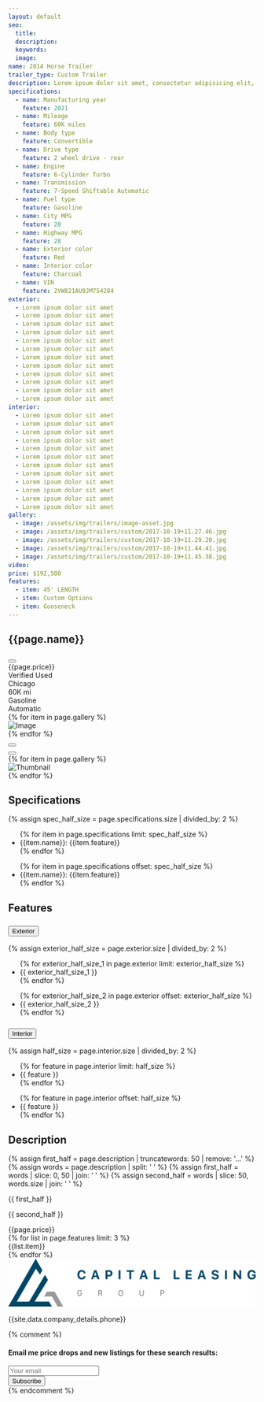 ```yaml
---
layout: default
seo:
  title:
  description:
  keywords:
  image:
name: 2014 Horse Trailer
trailer_type: Custom Trailer
description: Lorem ipsum dolor sit amet, consectetur adipisicing elit, sed do eiusmod tempor incididunt ut labore et dolore magna aliqua. Ut enim ad minim veniam, quis nostrud exercitation ullamco laboris nisi ut aliquip ex ea commodo consequat. Duis aute irure dolor in reprehenderit in voluptate velit esse cillum dolore eu fugiat nulla pariatur. Excepteur sint occaecat cupidatat non proident, sunt in culpa qui officia deserunt mollit anim id est laborum.Lorem ipsum dolor sit amet, consectetur adipisicing elit, sed do eiusmod tempor incididunt ut labore et dolore magna aliqua. Ut enim ad minim veniam, quis nostrud exercitation ullamco laboris nisi ut aliquip ex ea commodo consequat. Duis aute irure dolor in reprehenderit in voluptate velit esse cillum dolore eu fugiat nulla pariatur. Excepteur sint occaecat cupidatat non proident, sunt in culpa qui officia deserunt mollit anim id est laborum.Lorem ipsum dolor sit amet, consectetur adipisicing elit, sed do eiusmod tempor incididunt ut labore et dolore magna aliqua. Ut enim ad minim veniam, quis nostrud exercitation ullamco laboris nisi ut aliquip ex ea commodo consequat. Duis aute irure dolor in reprehenderit in voluptate velit esse cillum dolore eu fugiat nulla pariatur. Excepteur sint occaecat cupidatat non proident, sunt in culpa qui officia deserunt mollit anim id est laborum.
specifications:
  - name: Manufacturing year
    feature: 2021
  - name: Mileage
    feature: 60K miles
  - name: Body type
    feature: Convertible
  - name: Drive type
    feature: 2 wheel drive - rear
  - name: Engine
    feature: 6-Cylinder Turbo
  - name: Transmission
    feature: 7-Speed Shiftable Automatic
  - name: Fuel type
    feature: Gasoline
  - name: City MPG
    feature: 20
  - name: Highway MPG
    feature: 28
  - name: Exterior color
    feature: Red
  - name: Interior color
    feature: Charcoal
  - name: VIN
    feature: 2VW821AU9JM754284
exterior:
  - Lorem ipsum dolor sit amet
  - Lorem ipsum dolor sit amet
  - Lorem ipsum dolor sit amet
  - Lorem ipsum dolor sit amet
  - Lorem ipsum dolor sit amet
  - Lorem ipsum dolor sit amet
  - Lorem ipsum dolor sit amet
  - Lorem ipsum dolor sit amet
  - Lorem ipsum dolor sit amet
  - Lorem ipsum dolor sit amet
  - Lorem ipsum dolor sit amet
  - Lorem ipsum dolor sit amet
interior:
  - Lorem ipsum dolor sit amet
  - Lorem ipsum dolor sit amet
  - Lorem ipsum dolor sit amet
  - Lorem ipsum dolor sit amet
  - Lorem ipsum dolor sit amet
  - Lorem ipsum dolor sit amet
  - Lorem ipsum dolor sit amet
  - Lorem ipsum dolor sit amet
  - Lorem ipsum dolor sit amet
  - Lorem ipsum dolor sit amet
  - Lorem ipsum dolor sit amet
  - Lorem ipsum dolor sit amet
gallery:
  - image: /assets/img/trailers/image-asset.jpg
  - image: /assets/img/trailers/custom/2017-10-19+11.27.46.jpg
  - image: /assets/img/trailers/custom/2017-10-19+11.29.20.jpg
  - image: /assets/img/trailers/custom/2017-10-19+11.44.41.jpg
  - image: /assets/img/trailers/custom/2017-10-19+11.45.38.jpg
video:
price: $192,500
features:
  - item: 45' LENGTH
  - item: Custom Options
  - item: Gooseneck
---
```

  <!-- Car details section -->
  <section class="container pt-4 pb-5 mb-xxl-3">
	<!-- Title + Share button -->
	<div class="d-flex justify-content-between gap-3 position-relative z-2 mb-3 mb-lg-4">
	  <h1 class="mb-0">{{page.name}}</h1>
	  <div class="d-flex gap-2">
		<div class="dropdown" data-bs-toggle="tooltip" data-bs-custom-class="tooltip-sm" title="Share">
		  <button type="button" class="btn btn-icon btn-ghost btn-secondary animate-scale rounded-circle" data-bs-toggle="dropdown" aria-haspopup="true" aria-expanded="false" aria-label="Share">
			<i class="fi-share-2 animate-target fs-base"></i>
		  </button>
		</div>
	  </div>
	</div>
	<!-- Listing meta visible on screens < 992px wide (lg breakpoint) -->
	<div class="d-lg-none mb-4">
	  <div class="d-flex align-items-center justify-content-between gap-3 pb-1 mb-2">
		<div class="h2 mb-0">{{page.price}}</div>
		<div class="d-flex gap-2 mb-3">
		  <span class="badge text-bg-info d-inline-flex align-items-center">
			Verified
			<i class="fi-shield ms-1"></i>
		  </span>
		  <span class="badge text-bg-warning">Used</span>
		</div>
	  </div>
	  <div class="d-flex flex-wrap gap-2 gap-sm-3 fs-sm text-nowrap">
		<div class="d-flex align-items-center gap-2 me-2">
		  <i class="fi-map-pin"></i>
		  Chicago
		</div>
		<div class="d-flex align-items-center gap-2 me-2">
		  <i class="fi-tachometer"></i>
		  60K mi
		</div>
		<div class="d-flex align-items-center gap-2 me-2">
		  <i class="fi-gas-pump"></i>
		  Gasoline
		</div>
		<div class="d-flex align-items-center gap-2">
		  <i class="fi-gearbox"></i>
		  Automatic
		</div>
	  </div>
	</div>
	<div class="row">
	  <!-- Gallery (slider) + Description -->
	  <div class="col-lg-8 pb-3 pb-sm-0 mb-4 mb-sm-5 mb-lg-0">
		<!-- Main slider -->
		<div class="swiper hover-effect-opacity" data-swiper='{
		  "spaceBetween": 16,
		  "loop": true,
		  "navigation": {
			"prevEl": ".btn-prev",
			"nextEl": ".btn-next"
		  },
		  "thumbs": {
			"swiper": "#thumbs"
		  }
		}'>
		  <div class="swiper-wrapper">
			  {% for item in page.gallery %}
			<div class="swiper-slide">
			  <div class="ratio bg-body-tertiary rounded overflow-hidden gallery-ratio">
				<img src="{{item.image}}" class="object-cover" alt="Image">
			  </div>
			</div>
			{% endfor %}
		  </div>
		  <!-- Prev / next buttons -->
		  <div class="position-absolute top-50 start-0 z-2 translate-middle-y ms-3 ms-sm-4 hover-effect-target opacity-0">
			<button type="button" class="btn btn-prev btn-icon btn-secondary bg-body border-0 rounded-circle animate-slide-start" aria-label="Prev" data-bs-theme="light">
			  <i class="fi-chevron-left fs-lg animate-target"></i>
			</button>
		  </div>
		  <div class="position-absolute top-50 end-0 z-2 translate-middle-y me-3 me-sm-4 hover-effect-target opacity-0">
			<button type="button" class="btn btn-next btn-icon btn-secondary bg-body border-0 rounded-circle animate-slide-end" aria-label="Next" data-bs-theme="light">
			  <i class="fi-chevron-right fs-lg animate-target"></i>
			</button>
		  </div>
		</div>
		<!-- Thumbnails slider -->
		<div class="swiper swiper-load swiper-thumbs pt-2 mt-1" id="thumbs" data-swiper='{
		  "loop": true,
		  "spaceBetween": 16,
		  "slidesPerView": 3,
		  "watchSlidesProgress": true,
		  "breakpoints": {
			"340": {
			  "slidesPerView": 4
			},
			"500": {
			  "slidesPerView": 5
			},
			"600": {
			  "slidesPerView": 6
			},
			"768": {
			  "slidesPerView": 4
			},
			"992": {
			  "slidesPerView": 5
			},
			"1200": {
			  "slidesPerView": 5
			}
		  }
		}'>
		  <div class="swiper-wrapper">
			{% for item in page.gallery %}
			<div class="swiper-slide swiper-thumb overflow-hidden">
			  <div class="ratio bg-body-tertiary gallery-ratio-thumb" >
				<img src="{{item.image}}" class="swiper-thumb-img object-cover" alt="Thumbnail">
			  </div>
			</div>
			{% endfor %}
		  </div>
		</div>
		<!-- Specifications -->
		<h2 class="h3 pt-5 mt-sm-2 my-lg-4">Specifications</h2>
		{% assign spec_half_size = page.specifications.size | divided_by: 2 %}
		<div class="row row-cols-1 row-cols-sm-2 gy-2">
		  <div class="col">
			<ul class="list-unstyled text-body-secondary mt-n1 mb-0">
			  {% for item in page.specifications limit: spec_half_size %}
			  <li class="mt-1">
				<span class="fw-medium text-dark-emphasis me-1">{{item.name}}:</span>
				{{item.feature}}
			  </li>
			  {% endfor %}
			</ul>
		  </div>
		  <div class="col">
			<ul class="list-unstyled text-body-secondary mt-n1 mb-0">
			{% for item in page.specifications offset: spec_half_size %}
			  <li class="mt-1">
				<span class="fw-medium text-dark-emphasis me-1">{{item.name}}:</span>
				{{item.feature}}
			  </li>
			  {% endfor %}
			</ul>
		  </div>
		</div>
		<!-- Fetures (Accordion) -->
		<h2 class="h3 pt-5 mt-sm-2 mb-2 mb-lg-3">Features</h2>
		<div class="accordion accordion-alt-icon" id="features">
		  <div class="accordion-item">
			<h3 class="accordion-header" id="headingExterior">
			  <button type="button" class="accordion-button fs-5 collapsed" data-bs-toggle="collapse" data-bs-target="#exterior" aria-expanded="false" aria-controls="exterior">
				<span class="stretched-link me-2">Exterior</span>
			  </button>
			</h3>
			<div class="accordion-collapse collapse" id="exterior" aria-labelledby="headingExterior" data-bs-parent="#features">
			  <div class="accordion-body fs-base">
				<div class="row row-cols-1 row-cols-sm-2 gy-2">
					{% assign exterior_half_size = page.exterior.size | divided_by: 2 %}
				  <div class="col">
					<ul class="mt-n1 mb-0">
					 {% for exterior_half_size_1 in page.exterior limit: exterior_half_size %}
						 <li class="mt-1">{{ exterior_half_size_1 }}</li>
					   {% endfor %}
					</ul>
				  </div>
				  <div class="col">
					<ul class="mt-n1 mb-0">
					 {% for exterior_half_size_2 in page.exterior offset: exterior_half_size %}
						 <li class="mt-1">{{ exterior_half_size_2 }}</li>
					   {% endfor %}
					</ul>
				  </div>
				</div>
			  </div>
		  </div>
		  </div>
		  <div class="accordion-item">
			<h3 class="accordion-header" id="headingInterior">
			  <button type="button" class="accordion-button fs-5 collapsed" data-bs-toggle="collapse" data-bs-target="#interior" aria-expanded="true" aria-controls="interior">
				<span class="stretched-link me-2">Interior</span>
			  </button>
			</h3>
			<div class="accordion-collapse collapse" id="interior" aria-labelledby="headingInterior" data-bs-parent="#features">
			  <div class="accordion-body fs-base">
				<div class="row row-cols-1 row-cols-sm-2 gy-2">
					{% assign half_size = page.interior.size | divided_by: 2 %}
				  <div class="col">
					<ul class="mt-n1 mb-0">
					 {% for feature in page.interior limit: half_size %}
						 <li class="mt-1">{{ feature }}</li>
					   {% endfor %}
					</ul>
				  </div>
				  <div class="col">
					<ul class="mt-n1 mb-0">
					 {% for feature in page.interior offset: half_size %}
						 <li class="mt-1">{{ feature }}</li>
					   {% endfor %}
					</ul>
				  </div>
				</div>
			  </div>
			</div>
		  </div>
		</div>
		<!-- Seller's description -->
		<h2 class="h3 pt-5 mt-sm-2">Description</h2>
		{% assign first_half = page.description | truncatewords: 50 | remove: '...' %}
		{% assign words = page.description | split: ' ' %}
		{% assign first_half = words | slice: 0, 50 | join: ' ' %}
		{% assign second_half = words | slice: 50, words.size | join: ' ' %}
		<p>{{ first_half }}</p>
		<div class="collapse" id="moreDescription">
		  <p>{{ second_half }}</p>
		</div>
		<div class="nav">
		  <a class="nav-link position-relative px-0 collapsed" href="#moreDescription" data-bs-toggle="collapse" aria-expanded="false" aria-controls="moreDescription" aria-label="Show / hide services">
			<span class="hover-effect-underline stretched-link" data-label-collapsed="Show more" data-label-expanded="Show less"></span>
			<i class="collapse-toggle-icon fi-chevron-down fs-base mt-1 ms-1"></i>
		  </a>
		</div>
	  </div>
	  <!-- Sidebar with car detail and seller info -->
	  <aside class="col-lg-4" style="margin-top: -110px">
		<div class="position-sticky top-0" style="padding-top: 110px">
		  <!-- Listing meta visible on screens > 991px (lg breakpoint) -->
		  <div class="d-none d-lg-block">
			<div class="h2 pb-1 mb-2">{{page.price}}</div>
			<div class="d-flex flex-wrap justify-content-lg-between gap-2 fs-sm text-nowrap mb-4">
			  {% for list in page.features limit: 3 %}
				<div class="d-flex align-items-center gap-2">
				  <i class="fal fa-chevron-right icon-size"></i>
				 {{list.item}}
				</div>
				{% endfor %}
			</div>
		  </div>
		  <!-- Seller info card -->
		  <div class="card bg-body-tertiary border-0 p-sm-2 p-lg-0 p-xl-2 mb-4">
			<div class="card-body">
			  <div class="d-flex align-items-center position-relative mb-3">
				<div class="">
				  <img src="/assets/img/logo.svg" class="w-75" alt="Avatar">
				</div>
			  </div>
			  <div class="d-flex flex-wrap gap-3">
				<p>{{site.data.company_details.phone}}</p>
			  </div>
			</div>
		  </div>
		  {% comment %}
		  <!-- Subscribe -->
		  <div class="card p-sm-2 p-lg-0 p-xl-2">
			<div class="card-body">
			  <h4 class="h6">Email me price drops and new listings for these search results:</h4>
			  <form class="needs-validation d-flex flex-column flex-sm-row flex-lg-column flex-xl-row gap-2 gap-sm-3 gap-lg-2 gap-xl-3 mb-3" novalidate>
				<div class="position-relative">
				  <i class="fi-mail position-absolute top-50 start-0 translate-middle-y ms-3"></i>
				  <input type="email" class="form-control form-icon-start" placeholder="Your email" required>
				</div>
				<button type="submit" class="btn btn-secondary">Subscribe</button>
			  </form>
			</div>
		  </div>
		  {% endcomment %}
		</div>
	  </aside>
	</div>
  </section>
